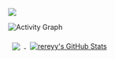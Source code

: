 <img src="https://github-profile-trophy.vercel.app/?username=rereyy&column=3&theme=onedark"/>

![Activity Graph](https://activity-graph.herokuapp.com/graph?username=rereyy&theme=github)

<a href="https://github.com/rereyy">
  <img align="center" style="margin:0.5rem" src="https://github-readme-stats.vercel.app/api/top-langs/?username=rereyy&hide=javascript&title_color=ffffff&text_color=c9cacc&icon_color=4AB197&bg_color=1A2B34" />
</a>

<a href="https://github.com/rereyy">
  <img align="center" style="margin:0.5rem" src="https://github-readme-stats.vercel.app/api?username=rereyy&show_icons=true&line_height=27&count_private=true&title_color=ffffff&text_color=c9cacc&icon_color=4AB097&bg_color=1A2B34" alt="rereyy's GitHub Stats" />
</a>
